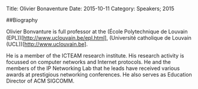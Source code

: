 Title: Olivier Bonaventure
Date: 2015-10-11
Category: Speakers; 2015

##Biography

Olivier Bonvanture is full professor at the (École Polytechnique 
de Louvain (EPL))[http://www.uclouvain.be/epl.html],
(Université catholique de Louvain (UCL))[http://www.uclouvain.be]. 

He is a 
member of the ICTEAM research institute. His research activity is 
focussed on computer networks and Internet protocols. He and the 
members of the IP  Networking Lab that he leads have received various
 awards at prestigious  networking conferences. He also serves 
 as Education Director of ACM SIGCOMM. 
